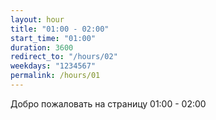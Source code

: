 ```yaml
---
layout: hour
title: "01:00 - 02:00"
start_time: "01:00"
duration: 3600
redirect_to: "/hours/02"
weekdays: "1234567"
permalink: /hours/01
---
```


<!-- Содержимое для отображения в 01:00 - 02:00 -->
<p>Добро пожаловать на страницу 01:00 - 02:00</p>
